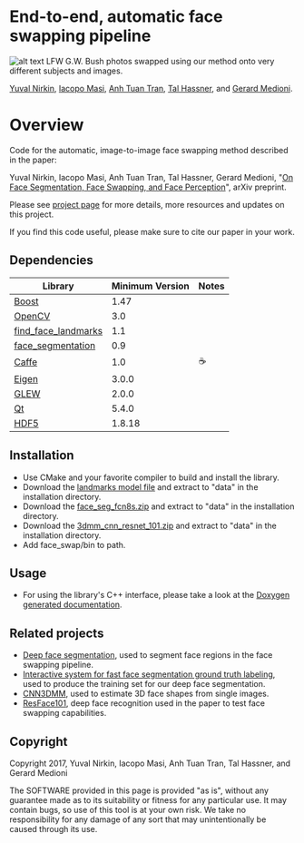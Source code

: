 # End-to-end, automatic face swapping pipeline
![alt text](https://yuvalnirkin.github.io/face_swap/images/face_swap_samples.jpg "Samples")
LFW G.W. Bush photos swapped using our method onto very different subjects and images.

[Yuval Nirkin](http://www.nirkin.com/), [Iacopo Masi](http://www-bcf.usc.edu/~iacopoma/), [Anh Tuan Tran](https://sites.google.com/site/anhttranusc/), [Tal Hassner](http://www.openu.ac.il/home/hassner/), and [Gerard Medioni](http://iris.usc.edu/people/medioni/index.html).
# Overview
Code for the automatic, image-to-image face swapping method described in the paper:

Yuval Nirkin, Iacopo Masi, Anh Tuan Tran, Tal Hassner, Gerard Medioni, "[On Face Segmentation, Face Swapping, and Face Perception](https://arxiv.org/pdf/1704.06729.pdf)", arXiv preprint.

Please see [project page](http://www.openu.ac.il/home/hassner/projects/faceswap/) for more details, more resources and updates on this project.

If you find this code useful, please make sure to cite our paper in your work.


## Dependencies
| Library                                                            | Minimum Version | Notes                                    |
|--------------------------------------------------------------------|-----------------|------------------------------------------|
| [Boost](http://www.boost.org/)                                     | 1.47            |                                          |
| [OpenCV](http://opencv.org/)                                       | 3.0             |                                          |
| [find_face_landmarks](https://github.com/YuvalNirkin/find_face_landmarks) | 1.1      |                                          |
| [face_segmentation](https://github.com/YuvalNirkin/face_segmentation) | 0.9          |                                          |
| [Caffe](https://github.com/BVLC/caffe)                             | 1.0             |☕️                                        |
| [Eigen](http://eigen.tuxfamily.org)                                | 3.0.0           |                                          |
| [GLEW](http://glew.sourceforge.net/)                               | 2.0.0           |                                          |
| [Qt](https://www.qt.io/)                                           | 5.4.0           |                                          |
| [HDF5](https://support.hdfgroup.org/HDF5/)                         | 1.8.18          |                                          |

## Installation
- Use CMake and your favorite compiler to build and install the library.
- Download the [landmarks model file](http://dlib.net/files/shape_predictor_68_face_landmarks.dat.bz2) and extract to "data" in the installation directory.
- Download the [face_seg_fcn8s.zip](https://github.com/YuvalNirkin/face_segmentation/releases/download/0.9/face_seg_fcn8s.zip) and extract to "data" in the installation directory.
- Download the [3dmm_cnn_resnet_101.zip](https://github.com/YuvalNirkin/face_swap/releases/download/0.9/3dmm_cnn_resnet_101.zip) and extract to "data" in the installation directory.
- Add face_swap/bin to path.

## Usage
- For using the library's C++ interface, please take a look at the [Doxygen generated documentation](https://yuvalnirkin.github.io/face_swap/).

## Related projects
- [Deep face segmentation](https://github.com/YuvalNirkin/face_segmentation), used to segment face regions in the face swapping pipeline.
- [Interactive system for fast face segmentation ground truth labeling](https://github.com/YuvalNirkin/face_video_segment), used to produce the training set for our deep face segmentation.
- [CNN3DMM](http://www.openu.ac.il/home/hassner/projects/CNN3DMM/), used to estimate 3D face shapes from single images.
- [ResFace101](http://www.openu.ac.il/home/hassner/projects/augmented_faces/), deep face recognition used in the paper to test face swapping capabilities. 

## Copyright
Copyright 2017, Yuval Nirkin, Iacopo Masi, Anh Tuan Tran, Tal Hassner, and Gerard Medioni 

The SOFTWARE provided in this page is provided "as is", without any guarantee made as to its suitability or fitness for any particular use. It may contain bugs, so use of this tool is at your own risk. We take no responsibility for any damage of any sort that may unintentionally be caused through its use.

